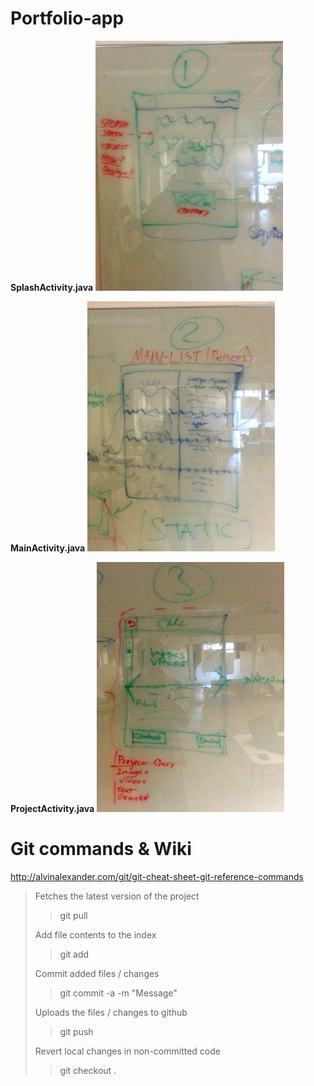 Portfolio-app
=============

**SplashActivity.java**
![Image](/Pictures/20131003_160544.jpg)

**MainActivity.java**
![Image](/Pictures/20131003_160552.jpg)

**ProjectActivity.java**
![Image](/Pictures/20131003_160557.jpg)

Git commands & Wiki
===================

<http://alvinalexander.com/git/git-cheat-sheet-git-reference-commands>

> Fetches the latest version of the project
> > git pull
>
> Add file contents to the index
> > git add <file>
>
> Commit added files / changes
> >git commit -a -m "Message"  
>
> Uploads the files / changes to github
> > git push
>
> Revert local changes in non-committed code
> > git checkout .
